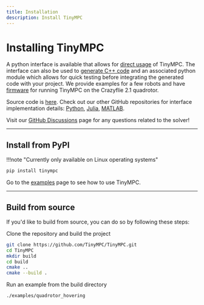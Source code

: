 ```yaml
---
title: Installation
description: Install TinyMPC
---
```


# Installing TinyMPC

A python interface is available that allows for [direct usage](./examples.md/#setup-problem) of TinyMPC. The interface can also be used to [generate C++ code](./examples.md/#code-generation) and an associated python module which allows for quick testing before integrating the generated code with your project. We provide examples for a few robots and have [firmware](https://github.com/RoboticExplorationLab/tinympc-crazyflie-firmware) for running TinyMPC on the Crazyflie 2.1 quadrotor.

Source code is [here](https://github.com/TinyMPC/TinyMPC). Check out our other GitHub repositories for interface implementation details: [Python](https://github.com/TinyMPC/tinympc-python), [Julia](https://github.com/TinyMPC/tinympc-julia), [MATLAB](https://github.com/TinyMPC/tinympc-matlab).

Visit our [GitHub Discussions](https://github.com/TinyMPC/discussions) page for any questions related to the solver!

---

## Install from PyPI

!!!note "Currently only available on Linux operating systems"

``` bash
pip install tinympc
```

Go to the [examples](./examples.md) page to see how to use TinyMPC.

<!-- To get started simply choose your language interface and follow the installation instructions (tested on Ubuntu 22.04): -->


<!-- 
=== "Python"

    Make sure you have an up-to-date version of pip, then

    ```bash
    pip install tinympc
    ```
    
    Go to the [examples](./examples.md) page to see how to use TinyMPC.

=== "Julia"

    !!! warning "The Julia interface is still under development. Do not expect correct behavior."

    Clone the GitHub repository with submodules

    `git clone --recurse-submodules https://github.com/TinyMPC/tinympc-julia.git`

    Run the `interactive_cartpole_ext.ipynb` example
    
=== "MATLAB"

    !!! warning "The MATLAB interface is still under development. Do not expect correct behavior."

    Clone the GitHub repository with submodules

    `git clone --recurse-submodules https://github.com/TinyMPC/tinympc-matlab.git`

    Run the `interactive_cartpole.mlx` example -->

---

## Build from source

If you'd like to build from source, you can do so by following these steps: 

Clone the repository and build the project

```bash
git clone https://github.com/TinyMPC/TinyMPC.git
cd TinyMPC
mkdir build
cd build
cmake ..
cmake --build .
```

Run an example from the build directory

```bash
./examples/quadrotor_hovering
```
